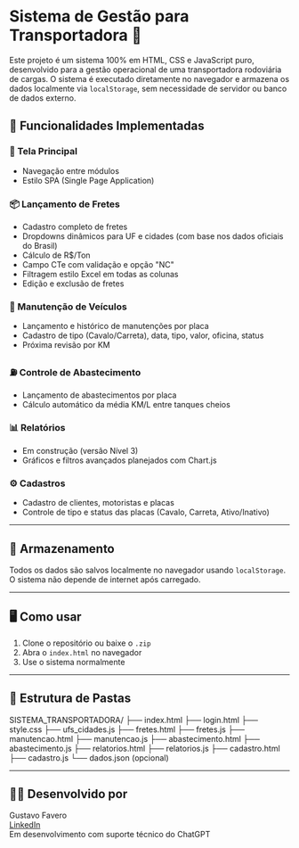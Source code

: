 # Sistema de Gestão para Transportadora 🚛

Este projeto é um sistema 100% em HTML, CSS e JavaScript puro, desenvolvido para a gestão operacional de uma transportadora rodoviária de cargas. O sistema é executado diretamente no navegador e armazena os dados localmente via `localStorage`, sem necessidade de servidor ou banco de dados externo.

## 🔧 Funcionalidades Implementadas

### 🧭 Tela Principal

- Navegação entre módulos
- Estilo SPA (Single Page Application)

### 📦 Lançamento de Fretes

- Cadastro completo de fretes
- Dropdowns dinâmicos para UF e cidades (com base nos dados oficiais do Brasil)
- Cálculo de R$/Ton
- Campo CTe com validação e opção "NC"
- Filtragem estilo Excel em todas as colunas
- Edição e exclusão de fretes

### 🔧 Manutenção de Veículos

- Lançamento e histórico de manutenções por placa
- Cadastro de tipo (Cavalo/Carreta), data, tipo, valor, oficina, status
- Próxima revisão por KM

### ⛽ Controle de Abastecimento

- Lançamento de abastecimentos por placa
- Cálculo automático da média KM/L entre tanques cheios

### 📊 Relatórios

- Em construção (versão Nível 3)
- Gráficos e filtros avançados planejados com Chart.js

### ⚙️ Cadastros

- Cadastro de clientes, motoristas e placas
- Controle de tipo e status das placas (Cavalo, Carreta, Ativo/Inativo)

---

## 💾 Armazenamento

Todos os dados são salvos localmente no navegador usando `localStorage`. O sistema não depende de internet após carregado.

---

## 🖥️ Como usar

1. Clone o repositório ou baixe o `.zip`
2. Abra o `index.html` no navegador
3. Use o sistema normalmente

---

## 📁 Estrutura de Pastas

SISTEMA_TRANSPORTADORA/ ├── index.html ├── login.html ├── style.css ├── ufs_cidades.js ├── fretes.html ├── fretes.js ├── manutencao.html ├── manutencao.js ├── abastecimento.html ├── abastecimento.js ├── relatorios.html ├── relatorios.js ├── cadastro.html ├── cadastro.js └── dados.json (opcional)

---

## 👨‍💻 Desenvolvido por

Gustavo Favero  
[LinkedIn](https://www.linkedin.com/in/gustavofavero)  
Em desenvolvimento com suporte técnico do ChatGPT  
